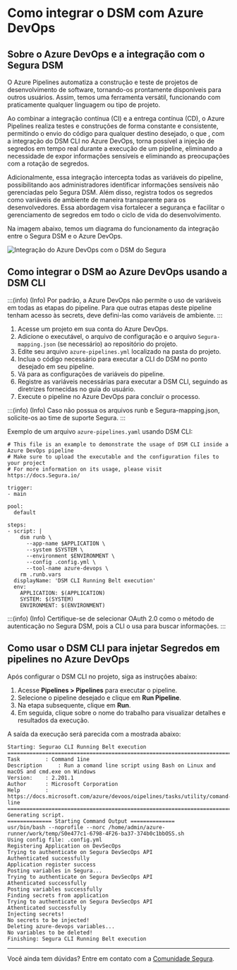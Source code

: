 # Como integrar o DSM com Azure DevOps

## Sobre o Azure DevOps e a integração com o Segura DSM

O Azure Pipelines automatiza a construção e teste de projetos de desenvolvimento de software, tornando-os prontamente disponíveis para outros usuários. Assim, temos uma ferramenta versátil, funcionando com praticamente qualquer linguagem ou tipo de projeto.

Ao combinar a integração contínua (CI) e a entrega contínua (CD), o Azure Pipelines realiza testes e construções de forma constante e consistente, permitindo o envio do código para qualquer destino desejado, o que , com a integração do DSM CLI no Azure DevOps, torna possível a injeção de segredos em tempo real durante a execução de um pipeline, eliminando a necessidade de expor informações sensíveis e eliminando as preocupações com a rotação de segredos.

Adicionalmente, essa integração intercepta todas as variáveis do pipeline, possibilitando aos administradores identificar informações sensíveis não gerenciadas pelo Segura DSM. Além disso, registra todos os segredos como variáveis de ambiente de maneira transparente para os desenvolvedores. Essa abordagem visa fortalecer a segurança e facilitar o gerenciamento de segredos em todo o ciclo de vida do desenvolvimento.

Na imagem abaixo, temos um diagrama do funcionamento da integração entre o Segura DSM e o Azure DevOps.

![Integração do Azure DevOps com o DSM do Segura](https://cdn.document360.io/5a1d58df-64ce-42a2-8b23-688477d32f33/Images/Documentation/image-I0NCCURD.png)

## Como integrar o DSM ao Azure DevOps usando a DSM CLI

:::(info) (Info)
Por padrão, a Azure DevOps não permite o uso de variáveis em todas as etapas do pipeline. Para que outras etapas deste pipeline tenham acesso às secrets, deve defini-las como variáveis de ambiente.
:::

1. Acesse um projeto em sua conta do Azure DevOps.
2. Adicione o executável, o arquivo de configuração e o arquivo `Segura-mapping.json` (se necessário) ao repositório do projeto.
3. Edite seu arquivo `azure-pipelines.yml` localizado na pasta do projeto.
4. Inclua o código necessário para executar a CLI do DSM no ponto desejado em seu pipeline.
5. Vá para as configurações de variáveis do pipeline.
6. Registre as variáveis necessárias para executar a DSM CLI, seguindo as diretrizes fornecidas no guia do usuário.
7. Execute o pipeline no Azure DevOps para concluir o processo.

:::(info) (Info)
Caso não possua os arquivos runb e Segura-mapping.json, solicite-os ao time de suporte Segura.
:::

Exemplo de um arquivo `azure-pipelines.yaml` usando DSM CLI:

```
# This file is an example to demonstrate the usage of DSM CLI inside a Azure DevOps pipeline
# Make sure to upload the executable and the configuration files to your project
# For more information on its usage, please visit https://docs.Segura.io/

trigger:
- main

pool:
  default

steps:
- script: |
    dsm runb \
      --app-name $APPLICATION \
      --system $SYSTEM \
      --environment $ENVIRONMENT \
      --config .config.yml \
      --tool-name azure-devops \
    rm .runb.vars
  displayName: 'DSM CLI Running Belt execution'
  env:
    APPLICATION: $(APPLICATION)
    SYSTEM: $(SYSTEM)
    ENVIRONMENT: $(ENVIRONMENT)
```

:::(info) (Info)
Certifique-se de selecionar OAuth 2.0 como o método de autenticação no Segura DSM, pois a CLI o usa para buscar informações.
:::

## Como usar o DSM CLI para injetar Segredos em pipelines no Azure DevOps

Após configurar o DSM CLI no projeto,  siga as instruções abaixo:

1. Acesse **Pipelines > Pipelines** para executar o pipeline.
2. Selecione o pipeline desejado e clique em **Run Pipeline**.
3. Na etapa subsequente, clique em **Run**.
4. Em seguida, clique sobre o nome do trabalho para visualizar detalhes e resultados da execução.

A saída da execução será parecida com a mostrada abaixo:

```
Starting: Segurao CLI Running Belt execution
========================================================================
Task		: Command 1ine
Description 	: Run a comand line script using Bash on Linux and macOS and cmd.exe on Windows
Version:	: 2.201.1
Author		: Microsoft Corporation
Help		: https://docs.microsoft.com/azure/devoos/oipelines/tasks/utility/comand-line
========================================================================
Generating script.
============== Starting Command Output ==============
usr/bin/bash --noprofile --norc /home/admin/azure-runner/work/temp/S0e477c1-6798-4F26-ba37-374b0c1bbOSS.sh
Using config file: .config.yml
Registering Application on DevSecOps
Trying to authenticate on Segura DevSecOps API
Authenticated successfully
Application register success
Posting variables in Segura...
Trying to authenticate on Segura DevSecOps API
Athenticated successfully
Posting variables successfully
Finding secrets from application
Trying to authenticate on Segura DevSecOps API
Athenticated successfully
Injecting secrets!
No secrets to be injected!
Deleting azure-devops variables...
No variables to be deleted!
Finishing: Segura CLI Running Belt execution

```

---

Você ainda tem dúvidas? Entre em contato com a [Comunidade Segura](https://community.Segura.io/).